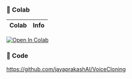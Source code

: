 
### 🦒 Colab

| Colab | Info
| --- | --- |
[![Open In Colab](https://colab.research.google.com/assets/colab-badge.svg)](https://colab.research.google.com/github/jayaprakashAI/VoiceCloning-colab/blob/main/VoiceCloning_colab.ipynb) 

### 🧬 Code
https://github.com/jayaprakashAI/VoiceCloning

